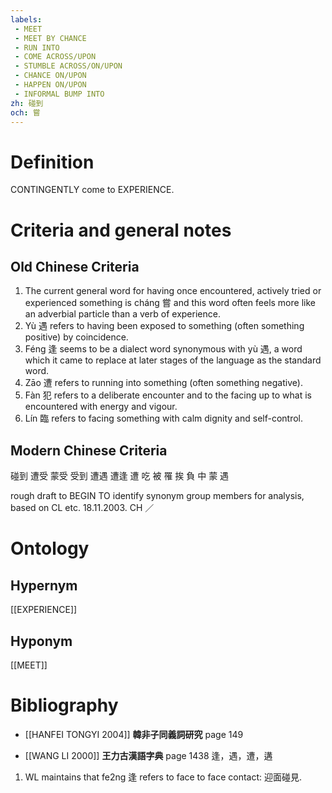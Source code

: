 ```yaml
---
labels: 
 - MEET
 - MEET BY CHANCE
 - RUN INTO
 - COME ACROSS/UPON
 - STUMBLE ACROSS/ON/UPON
 - CHANCE ON/UPON
 - HAPPEN ON/UPON
 - INFORMAL BUMP INTO
zh: 碰到
och: 嘗
---
```


# Definition
CONTINGENTLY come to EXPERIENCE.
# Criteria and general notes
## Old Chinese Criteria
1. The current general word for having once encountered, actively tried or experienced something is cháng 嘗 and this word often feels more like an adverbial particle than a verb of experience.
2. Yù 遇 refers to having been exposed to something (often something positive) by coincidence.
3. Féng 逢 seems to be a dialect word synonymous with yù 遇, a word which it came to replace at later stages of the language as the standard word.
4. Zāo 遭 refers to running into something (often something negative).
5. Fàn 犯 refers to a deliberate encounter and to the facing up to what is encountered with energy and vigour.
6. Lín 臨 refers to facing something with calm dignity and self-control.
## Modern Chinese Criteria
碰到
遭受
蒙受
受到
遭遇
遭逢
遭
吃
被
罹
挨
負
中
蒙
遇

rough draft to BEGIN TO identify synonym group members for analysis, based on CL etc. 18.11.2003. CH ／
# Ontology

## Hypernym
[[EXPERIENCE]]
## Hyponym
[[MEET]]
# Bibliography
- [[HANFEI TONGYI 2004]]
**韓非子同義詞研究** page 149

- [[WANG LI 2000]]
**王力古漢語字典** page 1438
逢，遇，遭，遘
1. WL maintains that fe2ng 逢 refers to face to face contact: 迎面碰見.